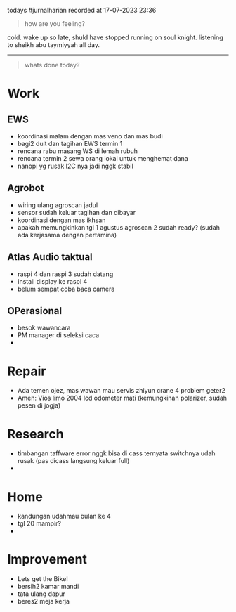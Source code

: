todays #jurnalharian  recorded at 17-07-2023 23:36

> how are you feeling?

cold. wake up so late, shuld have stopped running on soul knight. listening to sheikh abu taymiyyah all day.

---
> whats done today?

# Work
## EWS
- koordinasi malam dengan mas veno dan mas budi
- bagi2 duit dan tagihan EWS termin 1
- rencana rabu masang WS di lemah rubuh
- rencana termin 2 sewa orang lokal untuk menghemat dana
- nanopi yg rusak I2C nya jadi nggk stabil
## Agrobot
- wiring ulang agroscan jadul
- sensor sudah keluar tagihan dan dibayar
- koordinasi dengan mas ikhsan
- apakah memungkinkan tgl 1 agustus agroscan 2 sudah ready? (sudah ada kerjasama dengan pertamina)
## Atlas Audio taktual
- raspi 4 dan raspi 3 sudah datang
- install display ke raspi 4
- belum sempat coba baca camera
## OPerasional
- besok wawancara
- PM manager di seleksi caca
- 
# Repair
- Ada temen ojez,  mas wawan mau servis zhiyun crane 4 problem geter2
- Amen: Vios limo 2004 lcd odometer mati (kemungkinan polarizer, sudah pesen di jogja)
# Research
- timbangan taffware error nggk bisa di cass ternyata switchnya udah rusak (pas dicass langsung keluar full)
- 
# Home
- kandungan udahmau bulan ke 4
- tgl 20 mampir?
- 
# Improvement
- Lets get the Bike!
- bersih2 kamar mandi
- tata ulang dapur
- beres2 meja kerja